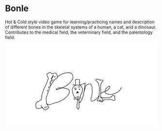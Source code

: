 # Bonle
Hot & Cold style video game for learning/practicing names and description of different bones in the skeletal systems of a human, a cat, and a dinosaur. Contributes to the medical field, the veterninary field, and the palentology field.
![Bonle Logo](Bonle.png)
